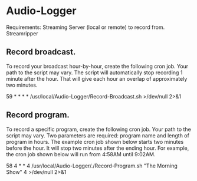 # Audio-Logger

Requirements:
Streaming Server (local or remote) to record from.
Streamripper


## Record broadcast.
To record your broadcast hour-by-hour, create the following cron job. Your path to the script may vary. The script will automatically stop recording 1 minute after the hour. That will give each hour an overlap of approximately two minutes.

59 * * * * /usr/local/Audio-Logger/Record-Broadcast.sh >/dev/null 2>&1


## Record program.
To record a specific program, create the following cron job. Your path to the script may vary. Two parameters are required: program name and length of program in hours. The example cron job shown below starts two minutes before the hour. It will stop two minutes after the ending hour. For example, the cron job shown below will run from 4:58AM until 9:02AM. 

58 4 * * 4 /usr/local/Audio-Logger/./Record-Program.sh "The Morning Show" 4 >/dev/null 2>&1
